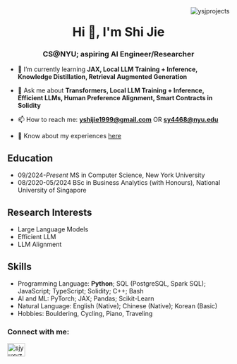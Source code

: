 <img align="right" src="https://komarev.com/ghpvc/?username=ysjprojects" alt="ysjprojects" />

<h1 align="center">Hi 👋, I'm Shi Jie</h1>
<h3 align="center">CS@NYU; aspiring AI Engineer/Researcher</h3>

- 🌱 I’m currently learning **JAX, Local LLM Training + Inference, Knowledge Distillation, Retrieval Augmented Generation**

- 💬 Ask me about **Transformers, Local LLM Training + Inference, Efficient LLMs, Human Preference Alignment, Smart Contracts in Solidity**

- 📫 How to reach me: **yshijie1999@gmail.com** OR **sy4468@nyu.edu**

- 📄 Know about my experiences [here](https://www.sjyu.xyz/cv)

## Education

- 09/2024-*Present* MS in Computer Science, New York University
- 08/2020-05/2024 BSc in Business Analytics (with Honours), National University of Singapore

## Research Interests

- Large Language Models
- Efficient LLM
- LLM Alignment

## Skills

- Programming Language: **Python**; SQL (PostgreSQL, Spark SQL); JavaScript; TypeScript; Solidity; C++; Bash
- AI and ML: PyTorch; JAX; Pandas; Scikit-Learn
- Natural Language: English (Native); Chinese (Native); Korean (Basic)
- Hobbies: Bouldering, Cycling, Piano, Traveling

<h3 align="left">Connect with me:</h3>
<p align="left">
<a href="https://linkedin.com/in/sjyuxyz" target="blank"><img align="center" src="https://raw.githubusercontent.com/rahuldkjain/github-profile-readme-generator/master/src/images/icons/Social/linked-in-alt.svg" alt="sjyuxyz" height="30" width="40" /></a>
</p>
